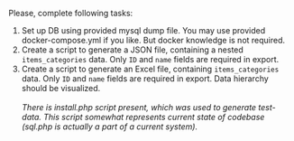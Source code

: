 Please, complete following tasks:<br/>
1. Set up DB using provided mysql dump file. You may use provided docker-compose.yml if you like. But docker knowledge is not required.<br/>
2. Create a script to generate a JSON file, containing a nested `items_categories` data. Only `ID` and `name` fields are required in export.<br/>
3. Create a script to generate an Excel file, containing `items_categories` data. Only `ID` and `name` fields are required in export. Data hierarchy should be visualized.<br/>
   <br/>
*There is install.php script present, which was used to generate test-data. This script somewhat represents current state of codebase (sql.php is actually a part of a current system).*<br/>